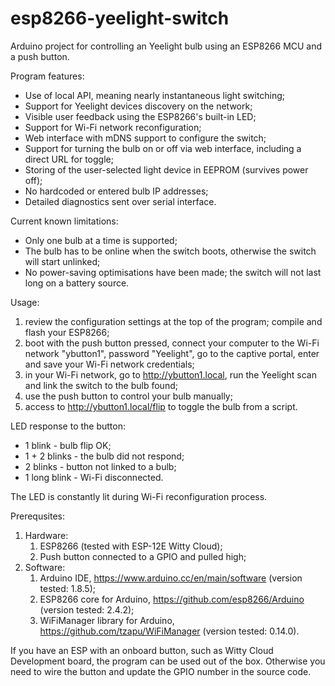 # esp8266-yeelight-switch
Arduino project for controlling an Yeelight bulb using an ESP8266 MCU and a push button.

Program features:
* Use of local API, meaning nearly instantaneous light switching;
* Support for Yeelight devices discovery on the network;
* Visible user feedback using the ESP8266's built-in LED;
* Support for Wi-Fi network reconfiguration;
* Web interface with mDNS support to configure the switch;
* Support for turning the bulb on or off via web interface, including a direct URL for toggle;
* Storing of the user-selected light device in EEPROM (survives power off);
* No hardcoded or entered bulb IP addresses;
* Detailed diagnostics sent over serial interface.

Current known limitations:
* Only one bulb at a time is supported;
* The bulb has to be online when the switch boots, otherwise the switch will start unlinked;
* No power-saving optimisations have been made; the switch will not last long on a battery source.

Usage:
 1. review the configuration settings at the top of the program; compile and flash your ESP8266;
 1. boot with the push button pressed, connect your computer to the Wi-Fi network "ybutton1", password "Yeelight", go to the captive portal, enter and save your Wi-Fi network credentials;
 1. in your Wi-Fi network, go to http://ybutton1.local, run the Yeelight scan and link the switch to the bulb found;
 1. use the push button to control your bulb manually;
 1. access to http://ybutton1.local/flip to toggle the bulb from a script.
 
 LED response to the button:
 * 1 blink  - bulb flip OK;
 * 1 + 2 blinks - the bulb did not respond;
 * 2 blinks - button not linked to a bulb;
 * 1 long blink - Wi-Fi disconnected.
 
 The LED is constantly lit during Wi-Fi reconfiguration process.
 
 Prerequsites:
 1. Hardware:
    1. ESP8266 (tested with ESP-12E Witty Cloud);
    1. Push button connected to a GPIO and pulled high;
 1. Software:
    1. Arduino IDE, https://www.arduino.cc/en/main/software (version tested: 1.8.5);
    1. ESP8266 core for Arduino, https://github.com/esp8266/Arduino (version tested: 2.4.2);
    1. WiFiManager library for Arduino, https://github.com/tzapu/WiFiManager (version tested: 0.14.0).
 
 If you have an ESP with an onboard button, such as Witty Cloud Development board, the program can be used out of the box. Otherwise you need to wire the button and update the GPIO number in the source code.
